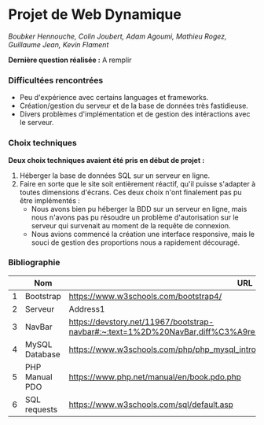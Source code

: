 # Projet de Web Dynamique

_Boubker Hennouche, Colin Joubert, Adam Agoumi, Mathieu Rogez, Guillaume Jean, Kevin Flament_

**Dernière question réalisée :** A remplir

### Difficultées rencontrées
* Peu d'expérience avec certains languages et frameworks.
* Création/gestion du serveur et de la base de données très fastidieuse.
* Divers problèmes d'implémentation et de gestion des intéractions avec le serveur.

### Choix techniques
**Deux choix techniques avaient été pris en début de projet :**
1. Héberger la base de données SQL sur un serveur en ligne.
2. Faire en sorte que le site soit entièrement réactif, qu'il puisse s'adapter à toutes dimensions d'écrans.
Ces deux choix n'ont finalement pas pu être implémentés :
    * Nous avons bien pu héberger la BDD sur un serveur en ligne, mais nous n'avons pas pu résoudre un problème d'autorisation sur le serveur qui survenait au moment de la requête de connexion.
    * Nous avions commencé la création une interface responsive, mais le souci de gestion des proportions nous a rapidement découragé.

### Bibliographie

|     | Nom            | URL |      
|-----|----------------|--|     
| 1   | Bootstrap      | https://www.w3schools.com/bootstrap4/ |
| 2   | Serveur        | Address1 |
| 3   | NavBar         | https://devstory.net/11967/bootstrap-navbar#:~:text=1%2D%20NavBar,diff%C3%A9rentes%20pages%20dans%20le%20website. |
| 4   | MySQL Database | https://www.w3schools.com/php/php_mysql_intro.asp |
| 5   | PHP Manual PDO | https://www.php.net/manual/en/book.pdo.php |
| 6   | SQL requests   | https://www.w3schools.com/sql/default.asp |